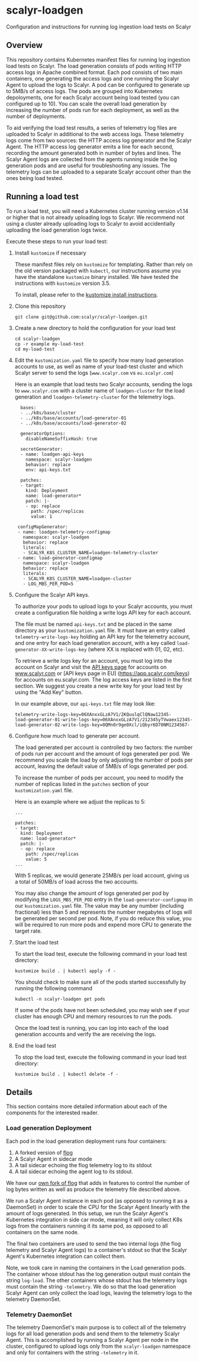 # scalyr-loadgen
Configuration and instructions for running log ingestion load tests on Scalyr

## Overview

This repository contains Kubernetes manifest files for running log ingestion load tests on Scalyr.  The load generation
consists of pods writing HTTP access logs in Apache combined format.  Each pod consists of two main containers, one
generating the access logs and one running the Scalyr Agent to upload the logs to Scalyr.  A pod can be configured to 
generate up to 5MB/s of access logs.  The pods are grouped into Kubernetes depoloyments, one for each Scalyr account
being load tested (you can configured up to 10).  You can scale the overall load generation by increasing the number
of pods run for each deployment, as well as the number of deployments.

To aid verifying the load test results, a series of telemetry log files are uploaded to Scalyr in additional to the web
access logs.  These telemetry logs come from two sources: the HTTP access log generator and the Scalyr Agent.  The HTTP access
log generator emits a line for each second, recording the amount generated both in number of bytes and lines.  The Scalyr
Agent logs are collected from the agents running inside the log generation pods and are useful for troubleshooting any
issues.  The telemetry logs can be uploaded to a separate Scalyr account other than the ones being load tested.

## Running a load test

To run a load test, you will need a Kubernetes cluster running version v1.14 or higher that is not already uploading
logs to Scalyr.  We recommend not using a cluster already uploading logs to Scalyr to avoid accidentially uploading the
load generation logs twice.

Execute these steps to run your load test:

1.  Install `kustomize` if necessary

    These manifest files rely on `kustomize` for templating.  Rather than rely on the old version
    packaged with `kubectl`, our instructions assume you have the standalone `kustomize` binary
    installed.  We have tested the instructions with `kustomize` version 3.5.

    To install, please refer to the [kustomize install instructions](https://github.com/kubernetes-sigs/kustomize/blob/master/docs/INSTALL.md).

2.  Clone this repository

    ```
    git clone git@github.com:scalyr/scalyr-loadgen.git
    ```

3.  Create a new directory to hold the configuration for your load test

    ```
    cd scalyr-loadgen
    cp -r example my-load-test
    cd my-load-test
    ```

4.  Edit the `kustomization.yaml` file to specify how many load generation accounts to use, as well as
    name of your load-test cluster and which Scalyr server to send the logs (`www.scalyr.com` vs `eu.scalyr.com`)
  
    Here is an example that load tests two Scalyr accounts, sending the logs to `www.scalyr.com` with a cluster
    name of `loadgen-cluster` for the load generation and `loadgen-telemetry-cluster` for the telemetry logs.
  
    ```
      bases:
      - ../k8s/base/cluster
      - ../k8s/base/accounts/load-generator-01
      - ../k8s/base/accounts/load-generator-02

      generatorOptions:
        disableNameSuffixHash: true

      secretGenerator:
      - name: loadgen-api-keys
        namespace: scalyr-loadgen
        behavior: replace
        env: api-keys.txt

      patches:
      - target:
        kind: Deployment
        name: load-generator*
        patch: |-
        - op: replace
          path: /spec/replicas
          value: 1
      
     configMapGenerator:
     - name: loadgen-telemetry-configmap
       namespace: scalyr-loadgen
       behavior: replace
       literals:
       - SCALYR_K8S_CLUSTER_NAME=loadgen-telemetry-cluster
     - name: load-generator-configmap
       namespace: scalyr-loadgen
       behavior: replace
       literals:
       - SCALYR_K8S_CLUSTER_NAME=loadgen-cluster
       - LOG_MBS_PER_POD=5
    ```

  5.  Configure the Scalyr API keys.
  
      To authorize your pods to upload logs to your Scalyr accounts, you must create a configuration
      file holding a write logs API key for each account.
      
      The file must be named `api-keys.txt` and be placed in the same directory as your `kustomization.yaml` file.
      It must have an entry called `telemetry-write-logs-key` holding an API key for the telemetry account, and one
      entry for each load generation account, with a key called `load-generator-XX-write-logs-key` (where XX is
      replaced with 01, 02, etc).
      
      To retrieve a write logs key for an account, you must log into the account on Scalyr and visit
      the [API keys page](https://app.scalyr.com/keys) for accounts on www.scalyr.com or [API keys page in EU]
      (https://app.scalyr.com/keys) for accounts on eu.scalyr.com.  The log access keys are listed in the first
      section.  We suggest you create a new write key for your load test by using the "Add Key" button.
      
      In our example above, our `api-keys.txt` file may look like:
      
      ```
      telemetry-write-logs-key=06XAnxxGLzA7V1/2KQuulqClQNaw12345-
      load-generator-01-write-logs-key=06XAnxxGLzA7V1/212345yTVwaex12345-
      load-generator-02-write-logs-key=0QMn0r9ge0Xcl/iQbyr6D70NM1234567-
      ```
      

  
  6.  Configure how much load to generate per account.
  
      The load generated per account is controlled by two factors:  the number of pods run per account
      and the amount of logs generated per pod.  We recommend you scale the load by only adjusting the
      number of pods per account, leaving the default value of 5MB/s of logs generated per pod.
      
      To increase the number of pods per account, you need to modify the number of replicas listed
      in the `patches` section of your `kustomization.yaml` file.
      
      Here is an example where we adjust the replicas to 5:
      
      ```
      ...

      patches:
      - target:
        kind: Deployment
        name: load-generator*
        patch: |-
        - op: replace
          path: /spec/replicas
          value: 5
      ...
      ```
      
      With 5 replicas, we would generate 25MB/s per load account, giving us a total of 50MB/s of load
      across the two accounts.

      You may also change the amount of logs generated per pod by modifying the `LOGS_MBS_PER_POD`
      entry in the `load-generator-configmap` in our `kustomization.yaml` file.  The value may be
      any number (including fractional) less than 5 and represents the number megabytes of logs
      will be generated per second per pod.  Note, if you do reduce this value, you will be
      required to run more pods and expend more CPU to generate the target rate.
  
  7.  Start the load test
  
      To start the load test, execute the following command in your load test directory:
      
      ```
      kustomize build . | kubectl apply -f -
      ```
      
      You should check to make sure all of the pods started successfully by running the
      following command
      
      ```
      kubectl -n scalyr-loadgen get pods
      ```
      
      If some of the pods have not been scheduled, you may wish see if your cluster has enough
      CPU and memory resources to run the pods.
      
      Once the load test is running, you can log into each of the load generation accounts
      and verify the are receiving the logs.
 
  8.  End the load test
  
      To stop the load test, execute the following command in your load test directory:
      
      ```
      kustomize build . | kubectl delete -f -
      ```

## Details

This section contains more detailed information about each of the components for the interested reader.

### Load generation Deployment

Each pod in the load generation deployment runs four containers:

1.  A forked version of [flog](https://github.com/mingrammer/flog)
2.  A Scalyr Agent in sidecar mode
3.  A tail sidecar echoing the flog telemetry log to its stdout
4.  A tail sidecar echoing the agent log to its stdout.

We have our [own fork of flog](https://github.com/scalyr/flog) that adds in features to control the number of log
bytes written as well as produce the telemetry file described above.

We run a Scalyr Agent instance in each pod (as opposed to running it as a DaemonSet) in order to scale the
CPU for the Scalyr Agent linearly with the amount of logs generated.  In this setup, we run the Scalyr
Agent's Kubernetes integration in side car mode, meaning it will only collect K8s logs from the containers
running it its same pod, as opposed to all containers on the same node.

The final two containers are used to send the two internal logs (the flog telemetry and Scalyr Agent logs)
to a container's stdout so that the Scalyr Agent's Kubernetes integration can collect them.

Note, we took care in naming the containers in the Load generation pods.  The container whose stdout
has the log generation output must contain the string `log-load`.  The other containers whose stdout
has the telemetry logs must contain the string `-telemetry`.  We do so that the load generation
Scalyr Agent can only collect the load logs, leaving the telemetry logs to the telemetry DaemonSet.

### Telemetry DaemonSet

The telemetry DaemonSet's main purpose is to collect all of the telemetry logs for all load generation pods
and send them to the telemetry Scalyr Agent.  This is accomplished by running a Scalyr Agent per node in
the cluster, configured to upload logs only from the `scalyr-loadgen` namespace and only for containers
with the string `-telemetry` in it.
